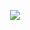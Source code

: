 

<p align="center">
    <a href="https://github.com/anuraghazra/github-readme-stats"> 
    <img align="center" src="https://readme-stats.clckblog.space/api/top-langs/?username=gcholette&layout=compact&&bg_color=0,182433,22324a&title_color=fff&text_color=fff&hide_title=true&hide=java,smarty,vim,html%20script&langs_count=8&card_width=445&exclude_repo=xscreensaver,logue-sdk,galaxy-xscreensaver" />
    </a>
 </p>

